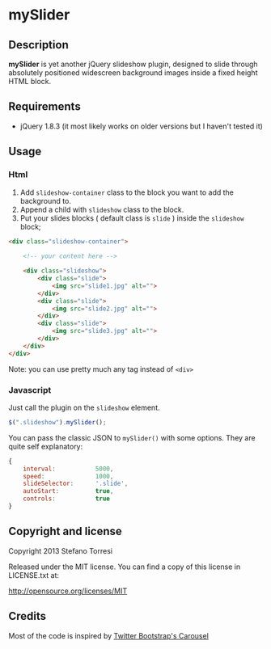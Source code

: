 mySlider
===

Description
---

**mySlider** is yet another jQuery slideshow plugin, designed to slide through absolutely positioned widescreen background images inside a fixed height HTML block.

Requirements
---

* jQuery 1.8.3 (it most likely works on older versions but I haven't tested it)

Usage
---

### Html

1. Add `slideshow-container` class to the block you want to add the background to.
2. Append a child with `slideshow` class to the block.
3. Put your slides blocks ( default class is `slide` ) inside the `slideshow` block;

```html
<div class="slideshow-container">
	
	<!-- your content here -->

	<div class="slideshow">
		<div class="slide">
			<img src="slide1.jpg" alt="">
		</div>
		<div class="slide">
			<img src="slide2.jpg" alt="">
		</div>
		<div class="slide">
			<img src="slide3.jpg" alt="">
		</div>
	</div>
</div>
```

Note: you can use pretty much any tag instead of `<div>`

### Javascript

Just call the plugin on the `slideshow` element.

```javascript
$(".slideshow").mySlider();
```

You can pass the classic JSON to `mySlider()` with some options.
They are quite self explanatory:

```javascript
{
    interval:           5000,
    speed:              1000,
    slideSelector:      '.slide',
    autoStart:          true,
    controls:           true
}
```

Copyright and license
--

Copyright 2013 Stefano Torresi

Released under the MIT license. You can find a copy of this license in LICENSE.txt at:

   http://opensource.org/licenses/MIT

Credits
--

Most of the code is inspired by [Twitter Bootstrap's Carousel](http://twitter.github.com/bootstrap/javascript.html#carousel)